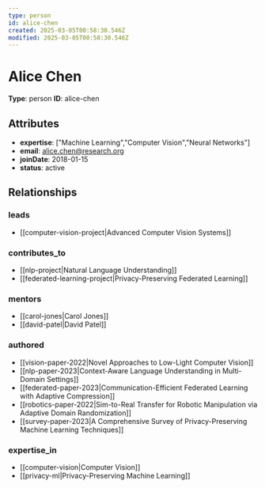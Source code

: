 ```yaml
---
type: person
id: alice-chen
created: 2025-03-05T00:58:30.546Z
modified: 2025-03-05T00:58:30.546Z
---
```


# Alice Chen

**Type**: person
**ID**: alice-chen

## Attributes

- **expertise**: ["Machine Learning","Computer Vision","Neural Networks"]
- **email**: alice.chen@research.org
- **joinDate**: 2018-01-15
- **status**: active

## Relationships

### leads

- [[computer-vision-project|Advanced Computer Vision Systems]]

### contributes_to

- [[nlp-project|Natural Language Understanding]]
- [[federated-learning-project|Privacy-Preserving Federated Learning]]

### mentors

- [[carol-jones|Carol Jones]]
- [[david-patel|David Patel]]

### authored

- [[vision-paper-2022|Novel Approaches to Low-Light Computer Vision]]
- [[nlp-paper-2023|Context-Aware Language Understanding in Multi-Domain Settings]]
- [[federated-paper-2023|Communication-Efficient Federated Learning with Adaptive Compression]]
- [[robotics-paper-2022|Sim-to-Real Transfer for Robotic Manipulation via Adaptive Domain Randomization]]
- [[survey-paper-2023|A Comprehensive Survey of Privacy-Preserving Machine Learning Techniques]]

### expertise_in

- [[computer-vision|Computer Vision]]
- [[privacy-ml|Privacy-Preserving Machine Learning]]

